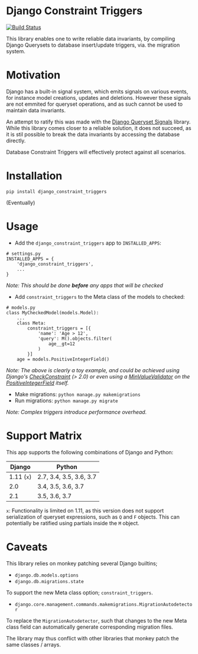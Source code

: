 Django Constraint Triggers
==========================

[![Build Status](https://travis-ci.org/magenta-aps/django_constraint_triggers.svg?branch=master)](https://travis-ci.org/magenta-aps/django_constraint_triggers)

This library enables one to write reliable data invariants, by compiling Django
Querysets to database insert/update triggers, via. the migration system.

Motivation
==========
Django has a built-in signal system, which emits signals on various events, for
instance model creations, updates and deletions. However these signals are not
emmited for queryset operations, and as such cannot be used to maintain data
invariants.

An attempt to ratify this was made with the [Django Queryset Signals](https://github.com/magenta-aps/django-queryset-signals) library.
While this library comes closer to a reliable solution, it does not succeed,
as it is stil possible to break the data invariants by accessing the database
directly.

Database Constraint Triggers will effectively protect against all scenarios.

Installation
============
```
pip install django_constraint_triggers
```
(Eventually)

Usage
=====

- Add the `django_constraint_triggers` app to `INSTALLED_APPS`:

```
# settings.py
INSTALLED_APPS = {
    'django_constraint_triggers',
    ...
}
```

*Note: This should be done **before** any apps that will be checked*

- Add `constraint_triggers` to the Meta class of the models to checked:

```
# models.py
class MyCheckedModel(models.Model):
    ...
    class Meta:
        constraint_triggers = [{
            'name': 'Age > 12',
            'query': M().objects.filter(
                age__gt=12
            )
        }]
    age = models.PositiveIntegerField()
```

*Note: The above is clearly a toy example, and could be achieved using
Django's [CheckConstraint](https://docs.djangoproject.com/en/dev/ref/models/constraints/#checkconstraint)
(> 2.0) or even using a [MinValueValidator](https://docs.djangoproject.com/en/dev/ref/validators/#minvaluevalidator)
on the [PositiveIntegerField](https://docs.djangoproject.com/en/dev/ref/models/fields/#positiveintegerfield) itself.*

- Make migrations: `python manage.py makemigrations`
- Run migrations: `python manage.py migrate`

*Note: Complex triggers introduce performance overhead.*

Support Matrix
==============
This app supports the following combinations of Django and Python:

| Django     | Python                  |
| ---------- | ----------------------- |
| 1.11 (`x`) | 2.7, 3.4, 3.5, 3.6, 3.7 |
| 2.0        | 3.4, 3.5, 3.6, 3.7      |
| 2.1        | 3.5, 3.6, 3.7           |

`x`: Functionality is limited on 1.11, as this version does not support
serialization of queryset expressions, such as `Q` and `F` objects. This can
potentially be ratified using partials inside the `M` object.

Caveats
=======
This library relies on monkey patching several Django builtins;

- `django.db.models.options`
- `django.db.migrations.state`

To support the new Meta class option; `constraint_triggers`.

- `django.core.management.commands.makemigrations.MigrationAutodetector`

To replace the `MigrationAutodetector`, such that changes to the new Meta class
field can automatically generate corresponding migration files.


The library may thus conflict with other libraries that monkey patch the same
classes / arrays.
